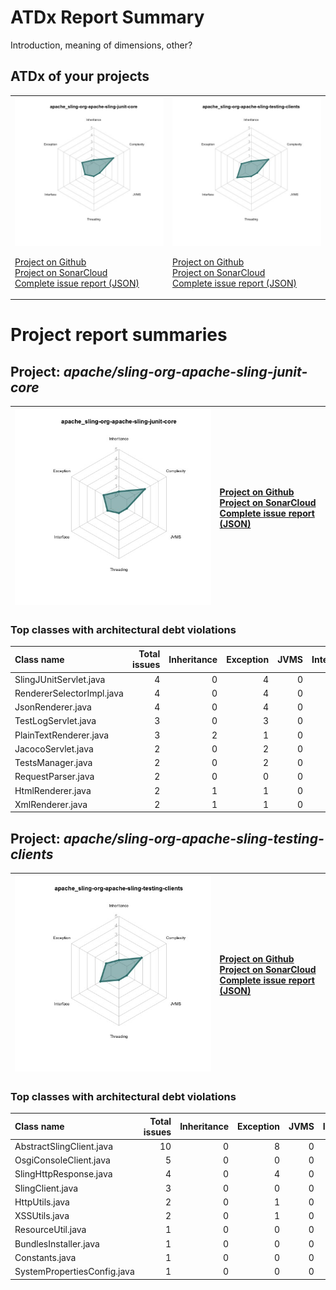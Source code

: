
# ATDx Report Summary

Introduction, meaning of dimensions, other?

## ATDx of your projects
|||
|-|-|
|<img src="https://github.com/robertoverdecchia/ATDx_report_sandbox/blob/master/plots/apache_sling-org-apache-sling-junit-core.jpg"/> <p style="text-align:left">[Project on Github](https://github.com/apache/sling-org-apache-sling-junit-core) <br> [Project on SonarCloud ](https://sonarcloud.io/dashboard?id=apache_sling-org-apache-sling-junit-core) <br> [Complete issue report (JSON)](https://github.com/robertoverdecchia/ATDx_report_sandbox/blob/master/jsons/apache_sling-org-apache-sling-junit-core.json)</p>|<img src="https://github.com/robertoverdecchia/ATDx_report_sandbox/blob/master/plots/apache_sling-org-apache-sling-testing-clients.jpg"/> <p style="text-align:left">[Project on Github](https://github.com/apache/sling-org-apache-sling-testing-clients) <br> [Project on SonarCloud ](https://sonarcloud.io/dashboard?id=apache_sling-org-apache-sling-testing-clients) <br> [Complete issue report (JSON)](https://github.com/robertoverdecchia/ATDx_report_sandbox/blob/master/jsons/apache_sling-org-apache-sling-testing-clients.json)</p>
# Project report summaries
## Project: _apache/sling-org-apache-sling-junit-core_
|<img src="https://github.com/robertoverdecchia/ATDx_report_sandbox/blob/master/plots/apache_sling-org-apache-sling-junit-core.jpg"/>|<p style="text-align:left">[Project on Github](https://github.com/apache/sling-org-apache-sling-junit-core) <br> [Project on SonarCloud ](https://sonarcloud.io/dashboard?id=apache_sling-org-apache-sling-junit-core) <br> [Complete issue report (JSON)](https://github.com/robertoverdecchia/ATDx_report_sandbox/blob/master/jsons/apache_sling-org-apache-sling-junit-core.json)</p>
|-|-|
### Top classes with architectural debt violations
| Class name                |   Total issues |   Inheritance |   Exception |   JVMS |   Interface |   Threading |   Complexity | Fully qualified name                                                     |
|:--------------------------|---------------:|--------------:|------------:|-------:|------------:|------------:|-------------:|:-------------------------------------------------------------------------|
| SlingJUnitServlet.java    |              4 |             0 |           4 |      0 |           0 |           0 |            0 | src/main/java/org/apache/sling/junit/impl/servlet/SlingJUnitServlet.java |
| RendererSelectorImpl.java |              4 |             0 |           4 |      0 |           0 |           0 |            0 | src/main/java/org/apache/sling/junit/impl/RendererSelectorImpl.java      |
| JsonRenderer.java         |              4 |             0 |           4 |      0 |           0 |           0 |            0 | src/main/java/org/apache/sling/junit/impl/servlet/JsonRenderer.java      |
| TestLogServlet.java       |              3 |             0 |           3 |      0 |           0 |           0 |            0 | src/main/java/org/apache/sling/junit/impl/servlet/TestLogServlet.java    |
| PlainTextRenderer.java    |              3 |             2 |           1 |      0 |           0 |           0 |            0 | src/main/java/org/apache/sling/junit/impl/servlet/PlainTextRenderer.java |
| JacocoServlet.java        |              2 |             0 |           2 |      0 |           0 |           0 |            0 | src/main/java/org/apache/sling/junit/impl/servlet/JacocoServlet.java     |
| TestsManager.java         |              2 |             0 |           2 |      0 |           0 |           0 |            0 | src/main/java/org/apache/sling/junit/TestsManager.java                   |
| RequestParser.java        |              2 |             0 |           0 |      0 |           0 |           0 |            2 | src/main/java/org/apache/sling/junit/RequestParser.java                  |
| HtmlRenderer.java         |              2 |             1 |           1 |      0 |           0 |           0 |            0 | src/main/java/org/apache/sling/junit/impl/servlet/HtmlRenderer.java      |
| XmlRenderer.java          |              2 |             1 |           1 |      0 |           0 |           0 |            0 | src/main/java/org/apache/sling/junit/impl/servlet/XmlRenderer.java       |

## Project: _apache/sling-org-apache-sling-testing-clients_
|<img src="https://github.com/robertoverdecchia/ATDx_report_sandbox/blob/master/plots/apache_sling-org-apache-sling-testing-clients.jpg"/>|<p style="text-align:left">[Project on Github](https://github.com/apache/sling-org-apache-sling-testing-clients) <br> [Project on SonarCloud ](https://sonarcloud.io/dashboard?id=apache_sling-org-apache-sling-testing-clients) <br> [Complete issue report (JSON)](https://github.com/robertoverdecchia/ATDx_report_sandbox/blob/master/jsons/apache_sling-org-apache-sling-testing-clients.json)</p>
|-|-|
### Top classes with architectural debt violations
| Class name                  |   Total issues |   Inheritance |   Exception |   JVMS |   Interface |   Threading |   Complexity | Fully qualified name                                                       |
|:----------------------------|---------------:|--------------:|------------:|-------:|------------:|------------:|-------------:|:---------------------------------------------------------------------------|
| AbstractSlingClient.java    |             10 |             0 |           8 |      0 |           2 |           0 |            0 | src/main/java/org/apache/sling/testing/clients/AbstractSlingClient.java    |
| OsgiConsoleClient.java      |              5 |             0 |           0 |      0 |           5 |           0 |            0 | src/main/java/org/apache/sling/testing/clients/osgi/OsgiConsoleClient.java |
| SlingHttpResponse.java      |              4 |             0 |           4 |      0 |           0 |           0 |            0 | src/main/java/org/apache/sling/testing/clients/SlingHttpResponse.java      |
| SlingClient.java            |              3 |             0 |           0 |      0 |           3 |           0 |            0 | src/main/java/org/apache/sling/testing/clients/SlingClient.java            |
| HttpUtils.java              |              2 |             0 |           1 |      0 |           1 |           0 |            0 | src/main/java/org/apache/sling/testing/clients/util/HttpUtils.java         |
| XSSUtils.java               |              2 |             0 |           1 |      0 |           1 |           0 |            0 | src/main/java/org/apache/sling/testing/clients/util/XSSUtils.java          |
| ResourceUtil.java           |              1 |             0 |           0 |      0 |           1 |           0 |            0 | src/main/java/org/apache/sling/testing/clients/util/ResourceUtil.java      |
| BundlesInstaller.java       |              1 |             0 |           0 |      0 |           1 |           0 |            0 | src/main/java/org/apache/sling/testing/clients/osgi/BundlesInstaller.java  |
| Constants.java              |              1 |             0 |           0 |      0 |           1 |           0 |            0 | src/main/java/org/apache/sling/testing/Constants.java                      |
| SystemPropertiesConfig.java |              1 |             0 |           0 |      0 |           1 |           0 |            0 | src/main/java/org/apache/sling/testing/clients/SystemPropertiesConfig.java |

